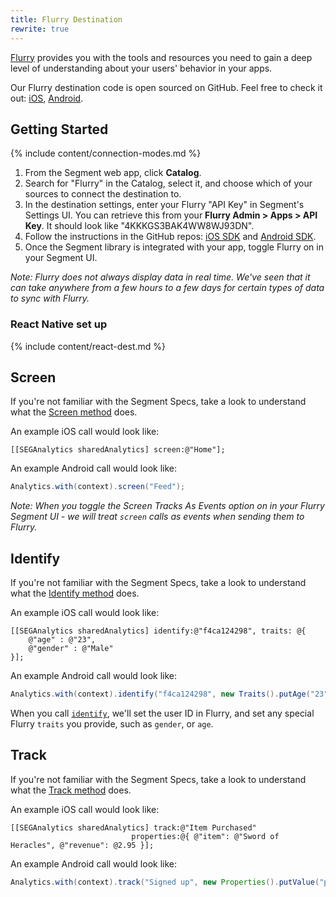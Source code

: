 ```yaml
---
title: Flurry Destination
rewrite: true
---
```


[Flurry](https://developer.yahoo.com/flurry/docs/) provides you with the tools and resources you need to gain a deep level of understanding about your users' behavior in your apps.

Our Flurry destination code is open sourced on GitHub. Feel free to check it out: [iOS](https://github.com/segment-integrations/analytics-ios-integration-flurry), [Android](https://github.com/segment-integrations/analytics-android-integration-flurry).

## Getting Started

{% include content/connection-modes.md %}

1. From the Segment web app, click **Catalog**.
2. Search for "Flurry" in the Catalog, select it, and choose which of your sources to connect the destination to.
3. In the destination settings, enter your Flurry "API Key" in Segment's Settings UI. You can retrieve this from your **Flurry Admin > Apps > API Key**. It should look like "4KKKGS3BAK4WW8WJ93DN".
4. Follow the instructions in the GitHub repos: [iOS SDK](https://github.com/segment-integrations/analytics-ios-integration-flurry) and [Android SDK](https://github.com/segment-integrations/analytics-android-integration-flurry).
5. Once the Segment library is integrated with your app, toggle Flurry on in your Segment UI.

_Note: Flurry does not always display data in real time. We've seen that it can take anywhere from a few hours to a few days for certain types of data to sync with Flurry._

### React Native set up

{% include content/react-dest.md %}

## Screen

If you're not familiar with the Segment Specs, take a look to understand what the [Screen method](/docs/connections/spec/screen/) does.

An example iOS call would look like:

```objc
[[SEGAnalytics sharedAnalytics] screen:@"Home"];
```

An example Android call would look like:

```java
Analytics.with(context).screen("Feed");
```

_Note: When you toggle the Screen Tracks As Events option on in your Flurry Segment UI - we will treat `screen` calls as events when sending them to Flurry._

## Identify

If you're not familiar with the Segment Specs, take a look to understand what the [Identify method](/docs/connections/spec/identify/) does.

An example iOS call would look like:

```objc
[[SEGAnalytics sharedAnalytics] identify:@"f4ca124298", traits: @{
    @"age" : @"23",
    @"gender" : @"Male"
}];
```

An example Android call would look like:

```java
Analytics.with(context).identify("f4ca124298", new Traits().putAge("23").putGender("Male"));
```

When you call [`identify`](/docs/connections/spec/identify/), we'll set the user ID in Flurry, and set any special Flurry `traits` you provide, such as `gender`, or `age`.


## Track

If you're not familiar with the Segment Specs, take a look to understand what the [Track method](/docs/connections/spec/track/) does.

An example iOS call would look like:

```objc
[[SEGAnalytics sharedAnalytics] track:@"Item Purchased"
                           properties:@{ @"item": @"Sword of Heracles", @"revenue": @2.95 }];
```

An example Android call would look like:

```java
Analytics.with(context).track("Signed up", new Properties().putValue("plan", "Enterprise"));
```
